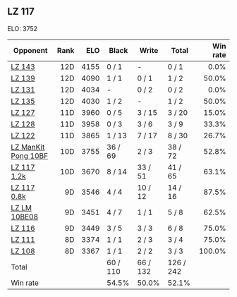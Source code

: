 ## LZ 117 ##

ELO: 3752

Opponent | Rank | ELO | Black | Write | Total | Win rate
---------|-----:|----:|-------|-------|-------|-------:
[LZ 143](LZ%20143.md) | 12D | 4155 | 0 / 1 | - | 0 / 1 | 0.0%
[LZ 139](LZ%20139.md) | 12D | 4090 | 1 / 1 | 0 / 1 | 1 / 2 | 50.0%
[LZ 131](LZ%20131.md) | 12D | 4034 | - | 0 / 2 | 0 / 2 | 0.0%
[LZ 135](LZ%20135.md) | 12D | 4030 | 1 / 2 | - | 1 / 2 | 50.0%
[LZ 127](LZ%20127.md) | 11D | 3960 | 0 / 5 | 3 / 15 | 3 / 20 | 15.0%
[LZ 128](LZ%20128.md) | 11D | 3958 | 0 / 3 | 3 / 6 | 3 / 9 | 33.3%
[LZ 122](LZ%20122.md) | 11D | 3865 | 1 / 13 | 7 / 17 | 8 / 30 | 26.7%
[LZ ManKit Pong 10BF](LZ%20ManKit%20Pong%2010BF.md) | 10D | 3755 | 36 / 69 | 2 / 3 | 38 / 72 | 52.8%
[LZ 117 1.2k](LZ%20117%201.2k.md) | 10D | 3670 | 8 / 14 | 33 / 51 | 41 / 65 | 63.1%
[LZ 117 0.8k](LZ%20117%200.8k.md) | 9D | 3546 | 4 / 4 | 10 / 12 | 14 / 16 | 87.5%
[LZ LM 10BE08](LZ%20LM%2010BE08.md) | 9D | 3451 | 4 / 7 | 1 / 1 | 5 / 8 | 62.5%
[LZ 116](LZ%20116.md) | 9D | 3449 | 3 / 5 | 3 / 3 | 6 / 8 | 75.0%
[LZ 111](LZ%20111.md) | 8D | 3374 | 1 / 1 | 2 / 3 | 3 / 4 | 75.0%
[LZ 108](LZ%20108.md) | 8D | 3367 | 1 / 1 | 2 / 2 | 3 / 3 | 100.0%
Total | | | 60 / 110 | 66 / 132 | 126 / 242 | 
Win rate| | | 54.5% | 50.0% | 52.1% | 
